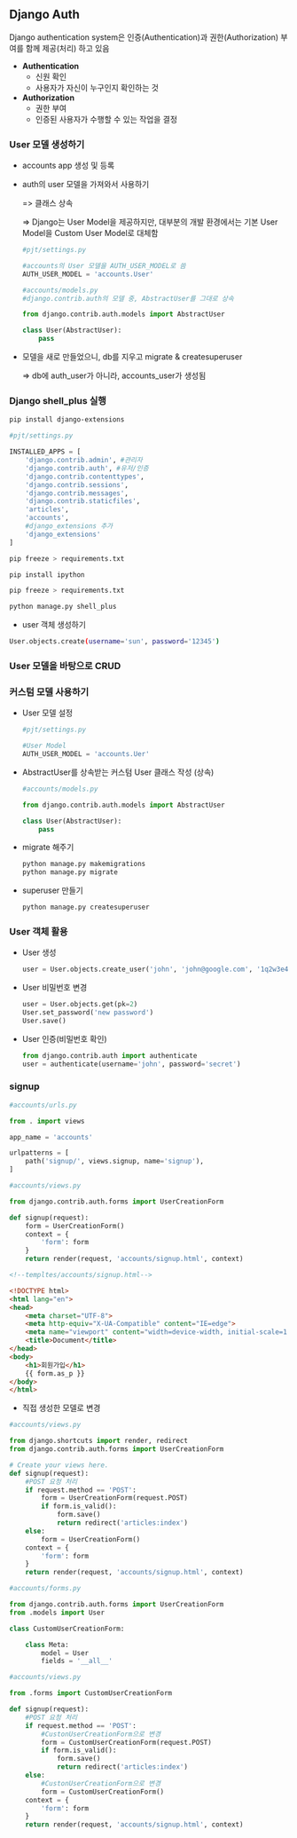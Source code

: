 ## Django Auth

Django authentication system은 인증(Authentication)과 권한(Authorization) 부여를 함께 제공(처리) 하고 있음

- **Authentication**
  - 신원 확인
  - 사용자가 자신이 누구인지 확인하는 것
- **Authorization**
  - 권한 부여
  - 인증된 사용자가 수행할 수 있는 작업을 결정



### User 모델 생성하기

- accounts app 생성 및 등록

- auth의 user 모델을 가져와서 사용하기

  => 클래스 상속

  => Django는 User Model을 제공하지만, 대부분의 개발 환경에서는 기본 User Model을 Custom User Model로 대체함

  ```python
  #pjt/settings.py
  
  #accounts의 User 모델을 AUTH_USER_MODEL로 씀
  AUTH_USER_MODEL = 'accounts.User'
  ```

  ```python
  #accounts/models.py
  #django.contrib.auth의 모델 중, AbstractUser를 그대로 상속
  
  from django.contrib.auth.models import AbstractUser
  
  class User(AbstractUser):
      pass
  ```

- 모델을 새로 만들었으니, db를 지우고 migrate & createsuperuser

  => db에 auth_user가 아니라, accounts_user가 생성됨



### Django shell_plus 실행

```bash
pip install django-extensions
```

```python
#pjt/settings.py

INSTALLED_APPS = [
    'django.contrib.admin', #관리자
    'django.contrib.auth', #유저/인증
    'django.contrib.contenttypes',
    'django.contrib.sessions',
    'django.contrib.messages',
    'django.contrib.staticfiles',
    'articles',
    'accounts',
    #django_extensions 추가
    'django_extensions'
]
```

```bash
pip freeze > requirements.txt
```

```bash
pip install ipython
```

```bash
pip freeze > requirements.txt
```

```bash
python manage.py shell_plus
```

- user 객체 생성하기

```bash
User.objects.create(username='sun', password='12345')
```



### User 모델을 바탕으로 CRUD













### 커스텀 모델 사용하기

- User 모델 설정

  ```python
  #pjt/settings.py
  
  #User Model
  AUTH_USER_MODEL = 'accounts.Uer'
  ```

- AbstractUser를 상속받는 커스텀 User 클래스 작성 (상속)

  ```python
  #accounts/models.py
  
  from django.contrib.auth.models import AbstractUser
  
  class User(AbstractUser):
      pass
  ```

- migrate 해주기

  ```bash
  python manage.py makemigrations
  python manage.py migrate
  ```

- superuser 만들기

  ```bash
  python manage.py createsuperuser
  ```



### User 객체 활용

- User 생성

  ```python
  user = User.objects.create_user('john', 'john@google.com', '1q2w3e4r!')
  ```

- User 비밀번호 변경

  ```python
  user = User.objects.get(pk=2)
  User.set_password('new password')
  User.save()
  ```

- User 인증(비밀번호 확인)

  ```python
  from django.contrib.auth import authenticate
  user = authenticate(username='john', password='secret')
  ```



### signup

```python
#accounts/urls.py

from . import views

app_name = 'accounts'

urlpatterns = [
    path('signup/', views.signup, name='signup'),
]
```

```python
#accounts/views.py

from django.contrib.auth.forms import UserCreationForm

def signup(request):
    form = UserCreationForm()
    context = {
        'form': form
    }
    return render(request, 'accounts/signup.html', context)
```

```html
<!--templtes/accounts/signup.html-->

<!DOCTYPE html>
<html lang="en">
<head>
    <meta charset="UTF-8">
    <meta http-equiv="X-UA-Compatible" content="IE=edge">
    <meta name="viewport" content="width=device-width, initial-scale=1.0">
    <title>Document</title>
</head>
<body>
    <h1>회원가입</h1>
    {{ form.as_p }}
</body>
</html>
```

- 직접 생성한 모델로 변경

```python
#accounts/views.py

from django.shortcuts import render, redirect
from django.contrib.auth.forms import UserCreationForm

# Create your views here.
def signup(request):
    #POST 요청 처리
    if request.method == 'POST':
        form = UserCreationForm(request.POST)
        if form.is_valid():
            form.save()
            return redirect('articles:index')
    else:
        form = UserCreationForm()
    context = {
        'form': form
    }
    return render(request, 'accounts/signup.html', context)
```

```python
#accounts/forms.py

from django.contrib.auth.forms import UserCreationForm
from .models import User

class CustomUserCreationForm:

    class Meta:
        model = User
        fields = '__all__'
```

```python
#accounts/views.py

from .forms import CustomUserCreationForm

def signup(request):
    #POST 요청 처리
    if request.method == 'POST':
        #CustonUserCreationForm으로 변경
        form = CustomUserCreationForm(request.POST)
        if form.is_valid():
            form.save()
            return redirect('articles:index')
    else:
        #CustonUserCreationForm으로 변경
        form = CustomUserCreationForm()
    context = {
        'form': form
    }
    return render(request, 'accounts/signup.html', context)
```

